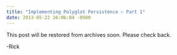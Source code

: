 ```yaml
---
title: "Implementing Polyglot Persistence – Part 1"
date: 2013-05-22 16:06:04 -0500
---
```


This post will be restored from archives soon.  Please check back.

-Rick